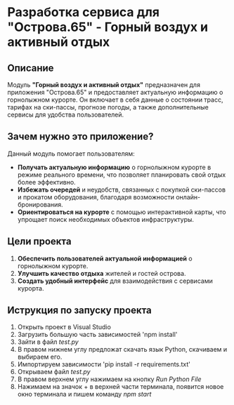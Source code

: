 # Разработка сервиса для "Острова.65" - Горный воздух и активный отдых

## Описание

Модуль **"Горный воздух и активный отдых"** предназначен для приложения "Острова.65" и предоставляет актуальную информацию о горнолыжном курорте. Он включает в себя данные о состоянии трасс, тарифах на ски-пассы, прогнозе погоды, а также дополнительные сервисы для удобства пользователей.

## Зачем нужно это приложение?

Данный модуль помогает пользователям:

- **Получать актуальную информацию** о горнолыжном курорте в режиме реального времени, что позволяет планировать свой отдых более эффективно.
- **Избежать очередей** и неудобств, связанных с покупкой ски-пассов и прокатом оборудования, благодаря возможности онлайн-бронирования.
- **Ориентироваться на курорте** с помощью интерактивной карты, что упрощает поиск необходимых объектов инфраструктуры.

## Цели проекта

1. **Обеспечить пользователей актуальной информацией** о горнолыжном курорте.
2. **Улучшить качество отдыха** жителей и гостей острова.
3. **Создать удобный интерфейс** для взаимодействия с сервисами курорта.

## Иструкция по запуску проекта

1. Открыть проект в Visual Studio
2. Загрузить большую часть зависимостей
'npm install'
3. Зайти в файл *test.py*
4. В правом нижнем углу предложат скачать язык Python, скачиваем и выбираем его.
5. Импортируем зависимости
'pip install -r requirements.txt'
6. Открываем файл *test.py*
7. В правом верхнем углу нажимаем на кнопку *Run Python File*
8. Нажимаем на значок + в верхней части терминала, появится новое окно терминала и пишем команду
*npm start*

